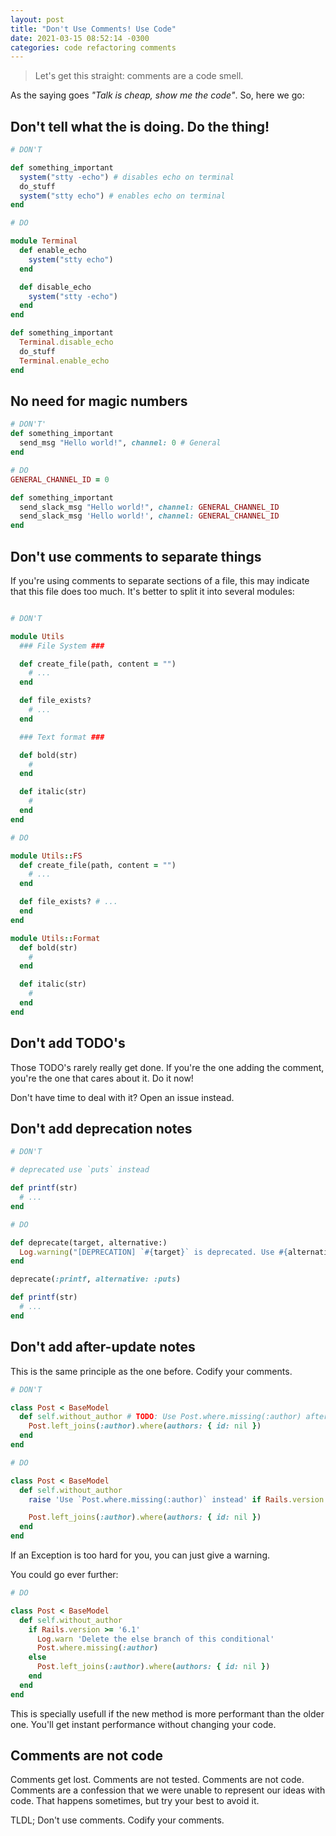 ```yaml
---
layout: post
title: "Don't Use Comments! Use Code"
date: 2021-03-15 08:52:14 -0300
categories: code refactoring comments
---
```


> Let's get this straight: comments are a code smell.

As the saying goes _"Talk is cheap, show me the code"_. So, here we go:

## Don't tell what the is doing. Do the thing!

```ruby
# DON'T

def something_important
  system("stty -echo") # disables echo on terminal
  do_stuff
  system("stty echo") # enables echo on terminal
end

# DO

module Terminal
  def enable_echo
    system("stty echo")
  end

  def disable_echo
    system("stty -echo")
  end
end

def something_important
  Terminal.disable_echo
  do_stuff
  Terminal.enable_echo
end
```

## No need for magic numbers

```ruby
# DON'T'
def something_important
  send_msg "Hello world!", channel: 0 # General
end

# DO
GENERAL_CHANNEL_ID = 0

def something_important
  send_slack_msg "Hello world!", channel: GENERAL_CHANNEL_ID
  send_slack_msg 'Hello world!', channel: GENERAL_CHANNEL_ID
end
```

## Don't use comments to separate things

If you're using comments to separate sections of a file, this may indicate that this file does too much. It's better to split it into several modules:

```ruby

# DON'T

module Utils
  ### File System ###

  def create_file(path, content = "")
    # ...
  end

  def file_exists?
    # ...
  end

  ### Text format ###

  def bold(str)
    #
  end

  def italic(str)
    #
  end
end

# DO

module Utils::FS
  def create_file(path, content = "")
    # ...
  end

  def file_exists? # ...
  end
end

module Utils::Format
  def bold(str)
    #
  end

  def italic(str)
    #
  end
end
```

## Don't add TODO's

Those TODO's rarely really get done. If you're the one adding the comment, you're the one that cares about it. Do it now!

Don't have time to deal with it? Open an issue instead.

## Don't add deprecation notes

```ruby
# DON'T

# deprecated use `puts` instead

def printf(str)
  # ...
end

# DO

def deprecate(target, alternative:)
  Log.warning("[DEPRECATION] `#{target}` is deprecated. Use #{alternative} instead.")
end

deprecate(:printf, alternative: :puts)

def printf(str)
  # ...
end
```

## Don't add after-update notes

This is the same principle as the one before. Codify your comments.

```ruby
# DON'T

class Post < BaseModel
  def self.without_author # TODO: Use Post.where.missing(:author) after Rails 6.1
    Post.left_joins(:author).where(authors: { id: nil })
  end
end

# DO

class Post < BaseModel
  def self.without_author
    raise 'Use `Post.where.missing(:author)` instead' if Rails.version >= '6.1'

    Post.left_joins(:author).where(authors: { id: nil })
  end
end
```

If an Exception is too hard for you, you can just give a warning.

You could go ever further:

```ruby
# DO

class Post < BaseModel
  def self.without_author
    if Rails.version >= '6.1'
      Log.warn 'Delete the else branch of this conditional'
      Post.where.missing(:author)
    else
      Post.left_joins(:author).where(authors: { id: nil })
    end
  end
end
```

This is specially usefull if the new method is more performant than the older one. You'll get instant performance without changing your code.

## Comments are not code

Comments get lost. Comments are not tested. Comments are not code. Comments are a confession that we were unable to represent our ideas with code. That happens sometimes, but try your best to avoid it.

TLDL; Don't use comments. Codify your comments.
